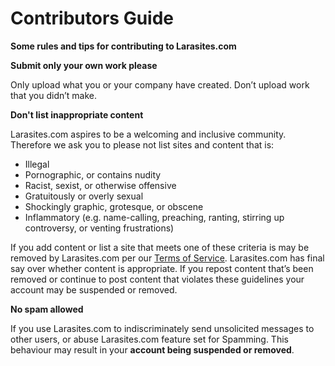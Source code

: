 # Contributors Guide

**Some rules and tips for contributing to Larasites.com**

**Submit only your own work please**

Only upload what you or your company have created. Don’t upload work that you
didn’t make.

**Don't list inappropriate content**

Larasites.com aspires to be a welcoming and inclusive community. Therefore we
ask you to please not list sites and content that is:

- Illegal
- Pornographic, or contains nudity
- Racist, sexist, or otherwise offensive
- Gratuitously or overly sexual
- Shockingly graphic, grotesque, or obscene
- Inflammatory (e.g. name-calling, preaching, ranting, stirring up controversy,
  or venting frustrations)

If you add content or list a site that meets one of these criteria is may be
removed by Larasites.com per our  [Terms of Service](/terms-of-service).
Larasites.com has final say over whether content is appropriate. If you repost
content that’s been removed or continue to post content that violates these
guidelines your account may be suspended or removed.

**No spam allowed**

If you use Larasites.com to indiscriminately send unsolicited messages to other
users, or abuse Larasites.com feature set for Spamming. This behaviour may
result in your **account being suspended or removed**.
